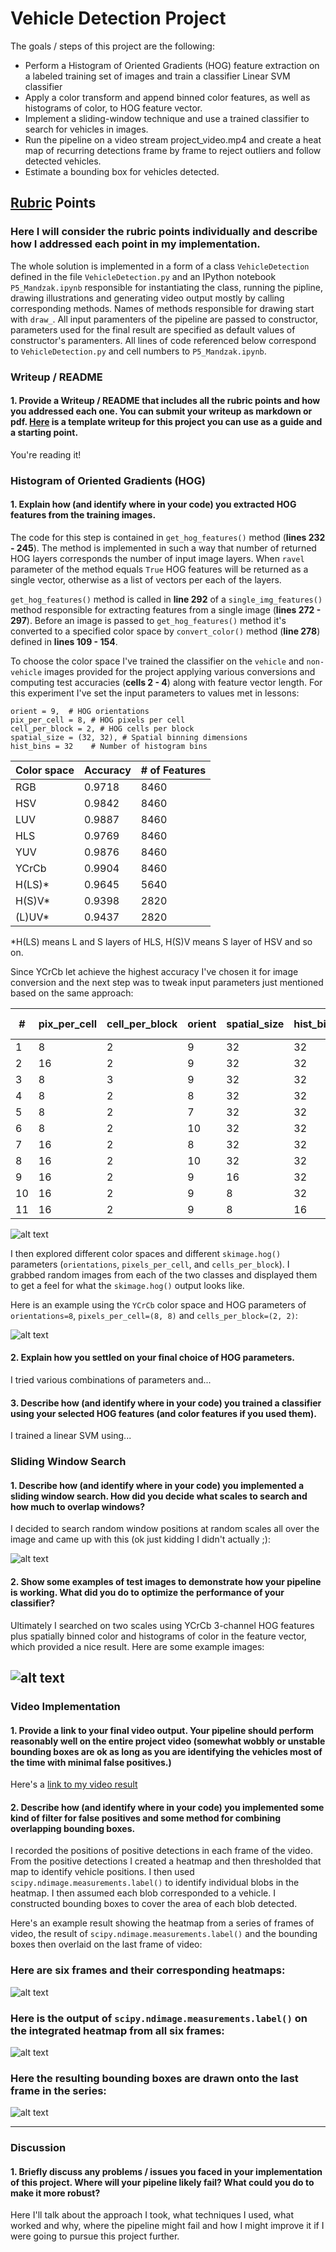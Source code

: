 # Vehicle Detection Project

The goals / steps of this project are the following:

* Perform a Histogram of Oriented Gradients (HOG) feature extraction on a labeled training set of images and train a classifier Linear SVM classifier
* Apply a color transform and append binned color features, as well as histograms of color, to HOG feature vector. 
* Implement a sliding-window technique and use a trained classifier to search for vehicles in images.
* Run the pipeline on a video stream project_video.mp4 and create a heat map of recurring detections frame by frame to reject outliers and follow detected vehicles.
* Estimate a bounding box for vehicles detected.

[//]: # (Image References)
[image1]: ./output_images/hog.png
[image2]: ./output_images/sliding.png
[image3]: ./output_images/pipeline.png
[image4]: ./examples/labels_map.png
[image5]: ./examples/labels_map.png
[image6]: ./examples/labels_map.png
[image7]: ./examples/labels_map.png
[video1]: ./project_video_output.mp4

## [Rubric](https://review.udacity.com/#!/rubrics/513/view) Points
### Here I will consider the rubric points individually and describe how I addressed each point in my implementation.  

The whole solution is implemented in a form of a class `VehicleDetection` defined in the file `VehicleDetection.py` and an IPython notebook `P5_Mandzak.ipynb` responsible for instantiating the class, running the pipline, drawing illustrations and generating video output mostly by calling corresponding methods. Names of methods responsible for drawing start with `draw_`. All input paramenters of the pipeline are passed to constructor, parameters used for the final result are specified as default values of constructor's paramenters. All lines of code referenced below correspond to `VehicleDetection.py` and cell numbers to `P5_Mandzak.ipynb`.

### Writeup / README

#### 1. Provide a Writeup / README that includes all the rubric points and how you addressed each one.  You can submit your writeup as markdown or pdf.  [Here](https://github.com/udacity/CarND-Vehicle-Detection/blob/master/writeup_template.md) is a template writeup for this project you can use as a guide and a starting point.  

You're reading it!

### Histogram of Oriented Gradients (HOG)

#### 1. Explain how (and identify where in your code) you extracted HOG features from the training images.

 
The code for this step is contained in `get_hog_features()` method (**lines 232 - 245**). The method is implemented in such a way
that number of returned HOG layers corresponds the number of input image layers.
When `ravel` parameter of the method equals `True` HOG features will be returned as a single vector, otherwise as a list of vectors per each of the layers.

`get_hog_features()` method is called in **line 292** of a `single_img_features()` method  responsible for extracting features from a single image (**lines 272 - 297**). Before an image is passed to `get_hog_features()` method it's converted to a specified color space by `convert_color()` method (**line 278**) defined in **lines 109 - 154**.

To choose the color space I've trained the classifier on the `vehicle` and `non-vehicle` images provided for the project applying various conversions and computing test accuracies (**cells 2 - 4**) along with feature vector length. For this experiment I've set
the input parameters to values met in lessons: 

```
orient = 9,  # HOG orientations
pix_per_cell = 8, # HOG pixels per cell
cell_per_block = 2, # HOG cells per block
spatial_size = (32, 32), # Spatial binning dimensions
hist_bins = 32    # Number of histogram bins
```

| Color space | Accuracy | # of Features |
| --- | --- | --- |
| RGB |	0.9718	| 8460 |
| HSV |	0.9842 |	8460 |
| LUV |	0.9887 |	8460 |
| HLS |	0.9769 |	8460 |
| YUV |	0.9876 |	8460 |
| YCrCb |	0.9904 |	8460 |
| H(LS)* |	0.9645 |	5640 |
| H(S)V* |	0.9398 |	2820 |
| (L)UV* |	0.9437 |	2820 |

\*H(LS) means L and S layers of HLS, H(S)V means S layer of HSV and so on.

Since YCrCb let achieve the highest accuracy I've chosen it for image conversion and the next step was to tweak input parameters just mentioned based on the same approach:

| #	| pix_per_cell	| cell_per_block	| orient	| spatial_size	| hist_bins	| Accuracy | # of Features |
| --- | --- | --- | --- | --- | --- | --- | --- |
| 1	| 8	| 2	| 9	| 32	| 32	| 0.9904	| 8460 |
| 2	| 16	| 2	| 9	| 32	| 32	| 0.9887	| 4140 |
| 3	| 8	| 3	| 9	| 32	| 32	| 0.9916	| 11916 |
| 4	| 8	| 2	| 8	| 32	| 32	| 0.9932	| 7872 |
| 5	| 8	| 2	| 7	| 32	| 32	| 0.991	| 7284 |
| 6	| 8	| 2	| 10	| 32	| 32	| 0.9887	| 9048 |
| 7	| 16	| 2	| 8	| 32	| 32	| 0.9882	| 4032 |
| 8	| 16	| 2	| 10	| 32	| 32	| 0.987	| 4248 |
| 9	| 16	| 2	| 9	| 16	| 32	| 0.9876	| 1836 |
| 10	| 16	| 2	| 9	| 8	| 32	| 0.9859	| 1260 |
| 11	| 16	| 2	| 9	| 8	| 16	| 0.9831	| 1212 |







![alt text][image1]

I then explored different color spaces and different `skimage.hog()` parameters (`orientations`, `pixels_per_cell`, and `cells_per_block`).  I grabbed random images from each of the two classes and displayed them to get a feel for what the `skimage.hog()` output looks like.

Here is an example using the `YCrCb` color space and HOG parameters of `orientations=8`, `pixels_per_cell=(8, 8)` and `cells_per_block=(2, 2)`:


![alt text][image2]

#### 2. Explain how you settled on your final choice of HOG parameters.

I tried various combinations of parameters and...

#### 3. Describe how (and identify where in your code) you trained a classifier using your selected HOG features (and color features if you used them).

I trained a linear SVM using...

### Sliding Window Search

#### 1. Describe how (and identify where in your code) you implemented a sliding window search.  How did you decide what scales to search and how much to overlap windows?

I decided to search random window positions at random scales all over the image and came up with this (ok just kidding I didn't actually ;):

![alt text][image3]

#### 2. Show some examples of test images to demonstrate how your pipeline is working.  What did you do to optimize the performance of your classifier?

Ultimately I searched on two scales using YCrCb 3-channel HOG features plus spatially binned color and histograms of color in the feature vector, which provided a nice result.  Here are some example images:

![alt text][image4]
---

### Video Implementation

#### 1. Provide a link to your final video output.  Your pipeline should perform reasonably well on the entire project video (somewhat wobbly or unstable bounding boxes are ok as long as you are identifying the vehicles most of the time with minimal false positives.)
Here's a [link to my video result](./project_video_output.mp4)


#### 2. Describe how (and identify where in your code) you implemented some kind of filter for false positives and some method for combining overlapping bounding boxes.

I recorded the positions of positive detections in each frame of the video.  From the positive detections I created a heatmap and then thresholded that map to identify vehicle positions.  I then used `scipy.ndimage.measurements.label()` to identify individual blobs in the heatmap.  I then assumed each blob corresponded to a vehicle.  I constructed bounding boxes to cover the area of each blob detected.  

Here's an example result showing the heatmap from a series of frames of video, the result of `scipy.ndimage.measurements.label()` and the bounding boxes then overlaid on the last frame of video:

### Here are six frames and their corresponding heatmaps:

![alt text][image5]

### Here is the output of `scipy.ndimage.measurements.label()` on the integrated heatmap from all six frames:
![alt text][image6]

### Here the resulting bounding boxes are drawn onto the last frame in the series:
![alt text][image7]



---

### Discussion

#### 1. Briefly discuss any problems / issues you faced in your implementation of this project.  Where will your pipeline likely fail?  What could you do to make it more robust?

Here I'll talk about the approach I took, what techniques I used, what worked and why, where the pipeline might fail and how I might improve it if I were going to pursue this project further.  

